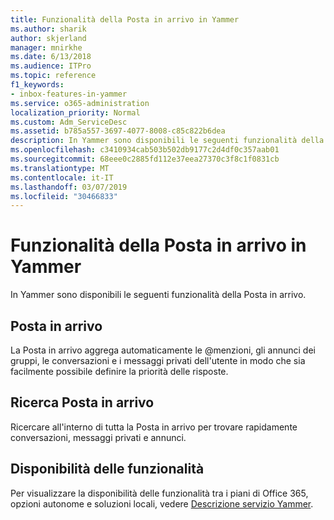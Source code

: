 ```yaml
---
title: Funzionalità della Posta in arrivo in Yammer
ms.author: sharik
author: skjerland
manager: mnirkhe
ms.date: 6/13/2018
ms.audience: ITPro
ms.topic: reference
f1_keywords:
- inbox-features-in-yammer
ms.service: o365-administration
localization_priority: Normal
ms.custom: Adm_ServiceDesc
ms.assetid: b785a557-3697-4077-8008-c85c822b6dea
description: In Yammer sono disponibili le seguenti funzionalità della Posta in arrivo.
ms.openlocfilehash: c3410934cab503b502db9177c2d4df0c357aab01
ms.sourcegitcommit: 68eee0c2885fd112e37eea27370c3f8c1f0831cb
ms.translationtype: MT
ms.contentlocale: it-IT
ms.lasthandoff: 03/07/2019
ms.locfileid: "30466833"
---
```

# <a name="inbox-features-in-yammer"></a>Funzionalità della Posta in arrivo in Yammer

In Yammer sono disponibili le seguenti funzionalità della Posta in arrivo.
  
## <a name="inbox"></a>Posta in arrivo
<a name="bkmk_Inbox"> </a>

La Posta in arrivo aggrega automaticamente le @menzioni, gli annunci dei gruppi, le conversazioni e i messaggi privati dell'utente in modo che sia facilmente possibile definire la priorità delle risposte.
  
## <a name="inbox-search"></a>Ricerca Posta in arrivo
<a name="bkmk_InboxSearch"> </a>

Ricercare all'interno di tutta la Posta in arrivo per trovare rapidamente conversazioni, messaggi privati e annunci.
  
## <a name="feature-availability"></a>Disponibilità delle funzionalità
<a name="bkmk_InboxSearch"> </a>

Per visualizzare la disponibilità delle funzionalità tra i piani di Office 365, opzioni autonome e soluzioni locali, vedere [Descrizione servizio Yammer](yammer-service-description.md).
  

